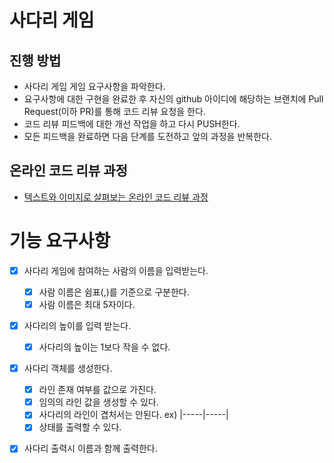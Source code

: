 # 사다리 게임
## 진행 방법
* 사다리 게임 게임 요구사항을 파악한다.
* 요구사항에 대한 구현을 완료한 후 자신의 github 아이디에 해당하는 브랜치에 Pull Request(이하 PR)를 통해 코드 리뷰 요청을 한다.
* 코드 리뷰 피드백에 대한 개선 작업을 하고 다시 PUSH한다.
* 모든 피드백을 완료하면 다음 단계를 도전하고 앞의 과정을 반복한다.

## 온라인 코드 리뷰 과정
* [텍스트와 이미지로 살펴보는 온라인 코드 리뷰 과정](https://github.com/nextstep-step/nextstep-docs/tree/master/codereview)


# 기능 요구사항
- [x] 사다리 게임에 참여하는 사람의 이름을 입력받는다.  
  - [x] 사람 이름은 쉼표(,)를 기준으로 구분한다.
  - [x] 사람 이름은 최대 5자이다. 
- [x] 사다리의 높이를 입력 받는다.
  - [x] 사다리의 높이는 1보다 작을 수 없다.
- [x] 사다리 객체를 생성한다.
  - [x] 라인 존재 여부를 값으로 가진다.
  - [x] 임의의 라인 값을 생성할 수 있다.
  - [x] 사다리의 라인이 겹처서는 안된다. ex) |-----|-----|
  - [x] 상태를 출력할 수 있다.
- [x] 사다리 출력시 이름과 함께 출력한다.

